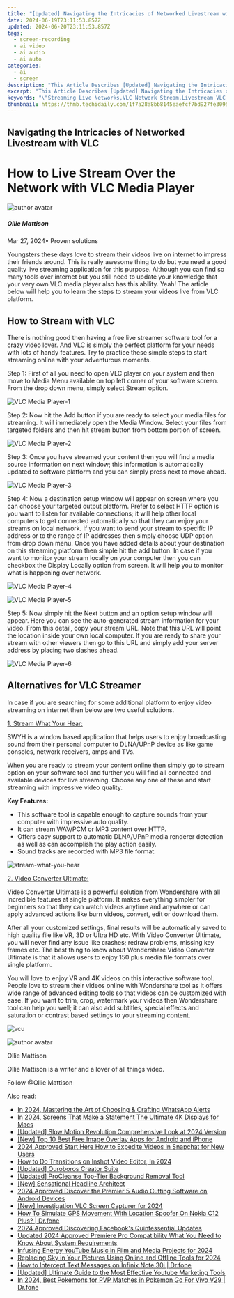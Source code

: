 ```yaml
---
title: "[Updated] Navigating the Intricacies of Networked Livestream with VLC"
date: 2024-06-19T23:11:53.857Z
updated: 2024-06-20T23:11:53.857Z
tags: 
  - screen-recording
  - ai video
  - ai audio
  - ai auto
categories: 
  - ai
  - screen
description: "This Article Describes [Updated] Navigating the Intricacies of Networked Livestream with VLC"
excerpt: "This Article Describes [Updated] Navigating the Intricacies of Networked Livestream with VLC"
keywords: "\"Streaming Live Networks,VLC Network Stream,Livestream VLC Tech,Navigate VLC Broadcast,VLC Network Livestream,Real-Time Network Stream,VLC Networked Media\""
thumbnail: https://thmb.techidaily.com/1f7a28a8bb8145eaefcf7bd927fe30950467d63b1317d80297e6274f57adb5a8.jpg
---
```


## Navigating the Intricacies of Networked Livestream with VLC

# How to Live Stream Over the Network with VLC Media Player

![author avatar](https://images.wondershare.com/filmora/article-images/ollie-mattison.jpg)

##### Ollie Mattison

 Mar 27, 2024• Proven solutions

 Youngsters these days love to stream their videos live on internet to impress their friends around. This is really awesome thing to do but you need a good quality live streaming application for this purpose. Although you can find so many tools over internet but you still need to update your knowledge that your very own VLC media player also has this ability. Yeah! The article below will help you to learn the steps to stream your videos live from VLC platform.

## How to Stream with VLC

 There is nothing good then having a free live streamer software tool for a crazy video lover. And VLC is simply the perfect platform for your needs with lots of handy features. Try to practice these simple steps to start streaming online with your adventurous moments.

 Step 1: First of all you need to open VLC player on your system and then move to Media Menu available on top left corner of your software screen. From the drop down menu, simply select Stream option.

![VLC Media Player-1](https://images.wondershare.com/filmora/article-images/vlc-media-player-1.jpg)

 Step 2: Now hit the Add button if you are ready to select your media files for streaming. It will immediately open the Media Window. Select your files from targeted folders and then hit stream button from bottom portion of screen.

![VLC Media Player-2](https://images.wondershare.com/filmora/article-images/vlc-media-player-2.jpg)

 Step 3: Once you have streamed your content then you will find a media source information on next window; this information is automatically updated to software platform and you can simply press next to move ahead.

![VLC Media Player-3](https://images.wondershare.com/filmora/article-images/vlc-media-player-3.jpg)

 Step 4: Now a destination setup window will appear on screen where you can choose your targeted output platform. Prefer to select HTTP option is you want to listen for available connections; it will help other local computers to get connected automatically so that they can enjoy your streams on local network. If you want to send your stream to specific IP address or to the range of IP addresses then simply choose UDP option from drop down menu. Once you have added details about your destination on this streaming platform then simple hit the add button. In case if you want to monitor your stream locally on your computer then you can checkbox the Display Locally option from screen. It will help you to monitor what is happening over network.

![VLC Media Player-4](https://images.wondershare.com/filmora/article-images/vlc-media-player-4.jpg)

![VLC Media Player-5](https://images.wondershare.com/filmora/article-images/vlc-media-player-5.jpg)

 Step 5: Now simply hit the Next button and an option setup window will appear. Here you can see the auto-generated stream information for your video. From this detail, copy your stream URL. Note that this URL will point the location inside your own local computer. If you are ready to share your stream with other viewers then go to this URL and simply add your server address by placing two slashes ahead.

![VLC Media Player-6](https://images.wondershare.com/filmora/article-images/vlc-media-player-6.jpg)

## Alternatives for VLC Streamer

 In case if you are searching for some additional platform to enjoy video streaming on internet then below are two useful solutions.

[1. Stream What Your Hear:](http://www.streamwhatyouhear.com/)

 SWYH is a window based application that helps users to enjoy broadcasting sound from their personal computer to DLNA/UPnP device as like game consoles, network receivers, amps and TVs.

 When you are ready to stream your content online then simply go to stream option on your software tool and further you will find all connected and available devices for live streaming. Choose any one of these and start streaming with impressive video quality.

**Key Features:**

* This software tool is capable enough to capture sounds from your computer with impressive auto quality.
* It can stream WAV/PCM or MP3 content over HTTP.
* Offers easy support to automatic DLNA/UPnP media renderer detection as well as can accomplish the play action easily.
* Sound tracks are recorded with MP3 file format.

![stream-what-you-hear](https://images.wondershare.com/filmora/article-images/stream-what-you-hear.jpg)

[2. Video Converter Ultimate:](https://tools.techidaily.com/wondershare/videoconverter/download/)

 Video Converter Ultimate is a powerful solution from Wondershare with all incredible features at single platform. It makes everything simpler for beginners so that they can watch videos anytime and anywhere or can apply advanced actions like burn videos, convert, edit or download them.

 After all your customized settings, final results will be automatically saved to high quality file like VR, 3D or Ultra HD etc. With Video Converter Ultimate, you will never find any issue like crashes; redraw problems, missing key frames etc. The best thing to know about Wondershare Video Converter Ultimate is that it allows users to enjoy 150 plus media file formats over single platform.

 You will love to enjoy VR and 4K videos on this interactive software tool. People love to stream their videos online with Wondershare tool as it offers wide range of advanced editing tools so that videos can be customized with ease. If you want to trim, crop, watermark your videos then Wondershare tool can help you well; it can also add subtitles, special effects and saturation or contrast based settings to your streaming content.

![vcu](https://images.wondershare.com/filmora/article-images/vcu.jpg)

![author avatar](https://images.wondershare.com/filmora/article-images/ollie-mattison.jpg)

Ollie Mattison

Ollie Mattison is a writer and a lover of all things video.

Follow @Ollie Mattison

<span class="atpl-alsoreadstyle">Also read:</span>
<div><ul>
<li><a href="https://extra-support.techidaily.com/in-2024-mastering-the-art-of-choosing-and-crafting-whatsapp-alerts/"><u>In 2024, Mastering the Art of Choosing & Crafting WhatsApp Alerts</u></a></li>
<li><a href="https://extra-support.techidaily.com/in-2024-screens-that-make-a-statement-the-ultimate-4k-displays-for-macs/"><u>In 2024, Screens That Make a Statement  The Ultimate 4K Displays for Macs</u></a></li>
<li><a href="https://extra-support.techidaily.com/updated-slow-motion-revolution-comprehensive-look-at-2024-version/"><u>[Updated] Slow Motion Revolution  Comprehensive Look at 2024 Version</u></a></li>
<li><a href="https://extra-support.techidaily.com/new-top-10-best-free-image-overlay-apps-for-android-and-iphone/"><u>[New] Top 10 Best Free Image Overlay Apps for Android and iPhone</u></a></li>
<li><a href="https://extra-support.techidaily.com/2024-approved-start-here-how-to-expedite-videos-in-snapchat-for-new-users/"><u>2024 Approved  Start Here  How to Expedite Videos in Snapchat for New Users</u></a></li>
<li><a href="https://extra-support.techidaily.com/how-to-do-transitions-on-inshot-video-editor-in-2024/"><u>How to Do Transitions on Inshot Video Editor, In 2024</u></a></li>
<li><a href="https://extra-support.techidaily.com/updated-ouroboros-creator-suite/"><u>[Updated] Ouroboros Creator Suite</u></a></li>
<li><a href="https://extra-support.techidaily.com/updated-procleanse-top-tier-background-removal-tool/"><u>[Updated] ProCleanse  Top-Tier Background Removal Tool</u></a></li>
<li><a href="https://extra-support.techidaily.com/new-sensational-headline-architect/"><u>[New] Sensational Headline Architect</u></a></li>
<li><a href="https://audio-editing.techidaily.com/2024-approved-discover-the-premier-5-audio-cutting-software-on-android-devices/"><u>2024 Approved Discover the Premier 5 Audio Cutting Software on Android Devices</u></a></li>
<li><a href="https://screen-video-capture.techidaily.com/new-investigation-vlc-screen-capturer-for-2024/"><u>[New] Investigation  VLC Screen Capturer for 2024</u></a></li>
<li><a href="https://fake-location.techidaily.com/how-to-simulate-gps-movement-with-location-spoofer-on-nokia-c12-plus-drfone-by-drfone-virtual-android/"><u>How To Simulate GPS Movement With Location Spoofer On Nokia C12 Plus? | Dr.fone</u></a></li>
<li><a href="https://facebook-clips.techidaily.com/2024-approved-discovering-facebooks-quintessential-updates/"><u>2024 Approved  Discovering Facebook's Quintessential Updates</u></a></li>
<li><a href="https://ai-video-apps.techidaily.com/updated-2024-approved-premiere-pro-compatibility-what-you-need-to-know-about-system-requirements/"><u>Updated 2024 Approved Premiere Pro Compatibility What You Need to Know About System Requirements</u></a></li>
<li><a href="https://some-knowledge.techidaily.com/infusing-energy-youtube-music-in-film-and-media-projects-for-2024/"><u>Infusing Energy  YouTube Music in Film and Media Projects for 2024</u></a></li>
<li><a href="https://ai-editing-video.techidaily.com/replacing-sky-in-your-pictures-using-online-and-offline-tools-for-2024/"><u>Replacing Sky in Your Pictures Using Online and Offline Tools for 2024</u></a></li>
<li><a href="https://android-location-track.techidaily.com/how-to-intercept-text-messages-on-infinix-note-30i-drfone-by-drfone-virtual-android/"><u>How to Intercept Text Messages on Infinix Note 30i | Dr.fone</u></a></li>
<li><a href="https://facebook-video-footage.techidaily.com/updated-ultimate-guide-to-the-most-effective-youtube-marketing-tools/"><u>[Updated] Ultimate Guide to the Most Effective Youtube Marketing Tools</u></a></li>
<li><a href="https://change-location.techidaily.com/in-2024-best-pokemons-for-pvp-matches-in-pokemon-go-for-vivo-v29-drfone-by-drfone-virtual-android/"><u>In 2024, Best Pokemons for PVP Matches in Pokemon Go For Vivo V29 | Dr.fone</u></a></li>
</ul></div>

<ins class="adsbygoogle"
      style="display:block"
      data-ad-client="ca-pub-7571918770474297"
      data-ad-slot="8358498916"
      data-ad-format="auto"
      data-full-width-responsive="true"></ins>